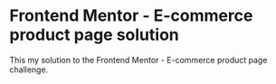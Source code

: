 # Frontend Mentor - E-commerce product page solution

This my solution to the Frontend Mentor - E-commerce product page challenge. 